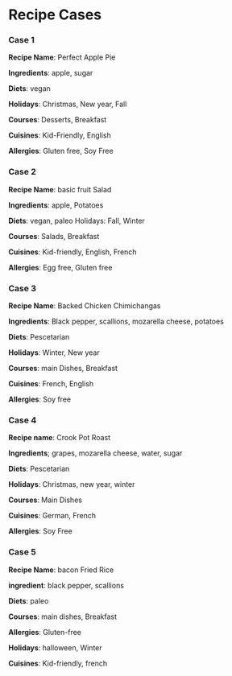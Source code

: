 # Recipe Cases

### Case 1

**Recipe Name**: Perfect Apple Pie 

**Ingredients**: apple, sugar 

**Diets**: vegan 

**Holidays**: Christmas, New year, Fall 

**Courses**: Desserts, Breakfast 

**Cuisines**: Kid-Friendly, English 

**Allergies**: Gluten free, Soy Free



### Case 2

**Recipe Name**: basic fruit Salad 

**Ingredients**: apple, Potatoes 

**Diets**: vegan, paleo Holidays: Fall, Winter 

**Courses**: Salads, Breakfast 

**Cuisines**: Kid-friendly, English, French 

**Allergies**: Egg free, Gluten free



### Case 3

**Recipe Name**: Backed Chicken Chimichangas 

**Ingredients**: Black pepper, scallions, mozarella cheese, potatoes 

**Diets**: Pescetarian 

**Holidays**: Winter, New year 

**Courses**: main Dishes, Breakfast 

**Cuisines**: French, English 

**Allergies**: Soy free



### Case 4

**Recipe name**: Crook Pot Roast 

**Ingredients**; grapes, mozarella cheese, water, sugar 

**Diets**: Pescetarian 

**Holidays**: Christmas, new year, winter 

**Courses**: Main Dishes 

**Cuisines**: German, French 

**Allergies**: Soy Free



### Case 5

**Recipe Name**: bacon Fried Rice 

**ingredient**: black pepper, scallions 

**Diets**: paleo 

**Courses**: main dishes, Breakfast 

**Allergies**: Gluten-free 

**Holidays**: halloween, Winter 

**Cuisines**: Kid-friendly, french


